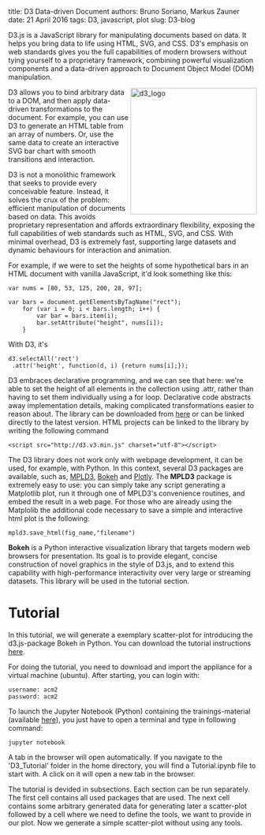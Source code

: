 title: D3 Data-driven Document
authors: Bruno Soriano, Markus Zauner
date: 21 April 2016
tags: D3, javascript, plot
slug: D3-blog


D3.js is a JavaScript library for manipulating documents based on data. It helps you bring data to life using HTML, SVG, and CSS. D3's emphasis on web standards gives you the full capabilities of modern browsers without tying yourself to a proprietary framework, combining powerful visualization components and a data-driven approach to Document Object Model (DOM) manipulation. 

<img src="http://www.optisolbusiness.com/wp-content/themes/optisol/images/innerpages/data%20driven%20document.png" alt="d3_logo"  style="width:256px;height:256px;align:" align="right">  

D3 allows you to bind arbitrary data to a DOM, and then apply data-driven transformations to the document. For example, you can use D3 to generate an HTML table from an array of numbers. Or, use the same data to create an interactive SVG bar chart with smooth transitions and interaction. 


D3 is not a monolithic framework that seeks to provide every conceivable feature. Instead, it solves the crux of the problem: efficient manipulation of documents based on data. This avoids proprietary representation and affords extraordinary flexibility, exposing the full capabilities of web standards such as HTML, SVG, and CSS. With minimal overhead, D3 is extremely fast, supporting large datasets and dynamic behaviours for interaction and animation.
    
For example, if we were to set the heights of some hypothetical bars in an HTML document with vanilla JavaScript, it'd look something like this: 

    var nums = [80, 53, 125, 200, 28, 97]; 
        
    var bars = document.getElementsByTagName("rect"); 
        for (var i = 0; i < bars.length; i++) { 
            var bar = bars.item(i); 
            bar.setAttribute("height", nums[i]); 
        }

With D3, it's 
  
    d3.selectAll('rect') 
     .attr('height', function(d, i) {return nums[i];}); 


D3 embraces declarative programming, and we can see that here: we're able to set the height of all elements in the collection using .attr, rather than having to set them individually using a for loop. Declarative code abstracts away implementation details, making complicated transformations easier to reason about. The library can be downloaded from <a href="https://github.com/mbostock/d3/releases/download/v3.5.16/d3.zip"> here</a> or can be linked directly to the latest version. HTML projects can be linked to the library by writing the following command

    <script src="http://d3.v3.min.js" charset="utf-8"></script>

The D3 library does not work only with webpage development, it can be used, for example, with Python. In this context, several D3 packages are available, such as, <a href="http://mpld3.github.io/"> MPLD3</a>, <a href="http://bokeh.pydata.org/en/latest/"> Bokeh</a>  and <a href="https://plot.ly/"> Plotly</a>. 
The <b>MPLD3</b> package is extremely easy to use: you can simply take any script generating a Matplotlib plot, run it through one of MPLD3's convenience routines, and embed the result in a web page. For those who are already using the Matplolib the additional code necessary to save a simple and interactive html plot is the following:

    mpld3.save_html(fig_name,"filename")

<b>Bokeh</b> is a Python interactive visualization library that targets modern web browsers for presentation. Its goal is to provide elegant, concise construction of novel graphics in the style of D3.js, and to extend this capability with high-performance interactivity over very large or streaming datasets. This library will be used in the tutorial section.


<h1>Tutorial</h1>
In this tutorial, we will generate a exemplary scatter-plot for introducing the d3.js-package Bokeh in Python. You can download the tutorial instructions <a href="https://bitbucket.org/Bruno_Soriano/computationalmodelling.bitbucket.org/raw/401bc9b95d32558f0841edb649e82d69ad811a0e/tools-pelican/content/D3/handout.pdf"> here</a>.

For doing the tutorial, you need to download and import the appliance for a virtual machine (ubuntu). After starting, you can login with:

    username: acm2
    password: acm2

To launch the Jupyter Notebook (Python) containing the trainings-material (available <a href="https://bitbucket.org/Bruno_Soriano/computationalmodelling.bitbucket.org/raw/401bc9b95d32558f0841edb649e82d69ad811a0e/tools-pelican/content/D3/Tutorial.ipynb"> here</a>), you just have to open a terminal and type in following command:
    
    jupyter notebook
    
A tab in the browser will open automatically. If you navigate to the 'D3_Tutorial' folder in the home directory, you will find a Tutorial.ipynb file to start with.  A click on it will open a new tab in the browser.

The tutorial is devided in subsections. Each section can be run separately.  The first cell contains all used packages that are used.  The next cell contains some arbitrary generated data for generating later a scatter-plot followed by a cell where we need to define the tools, we want to provide in our plot.  Now we generate a simple scatter-plot without using any tools.
